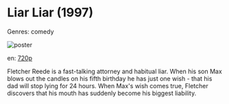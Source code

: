 # Liar Liar (1997)

Genres: comedy

![poster](http://image.tmdb.org/t/p/w500/qd8VcWKrE4cNfInl9Osb8o8h9KP.jpg)

en:
  [720p](magnet:?xt=urn:btih:99bb58f4094dda65d24dbcf052ecba45f26b257a&dn=Liar+Liar+(1997)&tr=udp%3A%2F%2Ftracker.yify-torrents.com%2Fannounce&tr=udp%3A%2F%2Ftracker.1337x.org%3A80%2Fannounce&tr=udp%3A%2F%2Fexodus.desync.com%3A6969&tr=udp%3A%2F%2Ftracker.istole.it%3A80&tr=udp%3A%2F%2Ftracker.ccc.de%3A80%2Fannounce&tr=http%3A%2F%2Ffr33dom.h33t.com%3A3310%2Fannounce&tr=udp%3A%2F%2Ftracker.publicbt.com%3A80&tr=udp%3A%2F%2Fcoppersurfer.tk%3A6969%2Fannounce&tr=udp%3A%2F%2Ftracker.openbittorrent.com%3A80%2Fannounce)
  


Fletcher Reede is a fast-talking attorney and habitual liar. When his son Max blows out the candles on his fifth birthday he has just one wish - that his dad will stop lying for 24 hours. When Max's wish comes true, Fletcher discovers that his mouth has suddenly become his biggest liability.